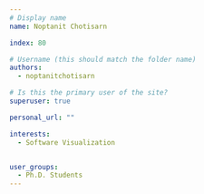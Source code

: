 ```yaml
---
# Display name
name: Noptanit Chotisarn

index: 80

# Username (this should match the folder name)
authors:
  - noptanitchotisarn

# Is this the primary user of the site?
superuser: true

personal_url: ""

interests:
  - Software Visualization


user_groups:
  - Ph.D. Students
---
```

